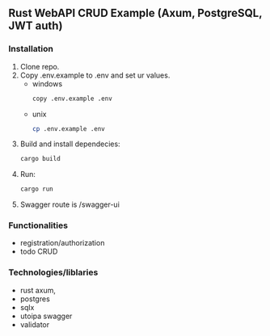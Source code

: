 ## Rust WebAPI CRUD Example (Axum, PostgreSQL, JWT auth)

### Installation
1. Clone repo.
2. Copy .env.example to .env and set ur values.
   - windows
      ```sh
      copy .env.example .env
      ```
   - unix
      ```sh
      cp .env.example .env
      ```
3. Build and install dependecies:
   ```sh
   cargo build
   ```
4. Run:
   ```sh
   cargo run
   ```
5. Swagger route is /swagger-ui

### Functionalities
- registration/authorization
- todo CRUD

### Technologies/liblaries
- rust axum,
- postgres
- sqlx
- utoipa swagger
- validator
